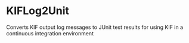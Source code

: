 KIFLog2Unit
===========

Converts KIF output log messages to JUnit test results for using KIF in a continuous integration environment